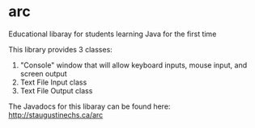 # arc
Educational libaray for students learning Java for the first time

This library provides 3 classes:
1. "Console" window that will allow keyboard inputs, mouse input, and screen output
2. Text File Input class
3. Text File Output class

The Javadocs for this libaray can be found here:
http://staugustinechs.ca/arc
